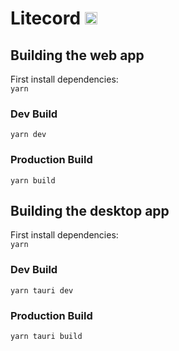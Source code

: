 # Litecord <img src="https://media.discordapp.net/attachments/632380895382208554/1121571453721120899/icon.png" width="20px">

## Building the web app

First install dependencies:  
`yarn`

### Dev Build

`yarn dev`

### Production Build

`yarn build`

## Building the desktop app

First install dependencies:  
`yarn`

### Dev Build

`yarn tauri dev`

### Production Build

`yarn tauri build`
